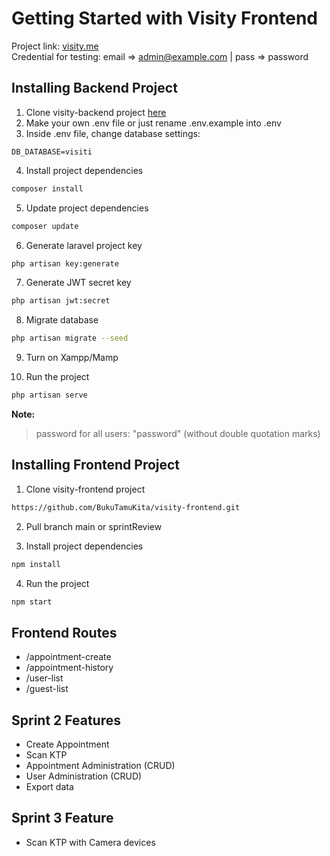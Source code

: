 # Getting Started with Visity Frontend
Project link: [visity.me](https://visity.me/)\
Credential for testing: email => admin@example.com | pass => password

## Installing Backend Project
1. Clone visity-backend project [here](https://github.com/BukuTamuKita/visity-backend)
2. Make your own .env file or just rename .env.example into .env
3. Inside .env file, change database settings:
```env
DB_DATABASE=visiti
```
4. Install project dependencies
```bash
composer install
```
5. Update project dependencies 
```bash
composer update
```
6. Generate laravel project key
```bash
php artisan key:generate
```
7. Generate JWT secret key
```bash
php artisan jwt:secret
```
8. Migrate database
```bash
php artisan migrate --seed
```
9. Turn on Xampp/Mamp

10. Run the project
```bash
php artisan serve
```

**Note:**
>password for all users: "password" (without double quotation marks)


## Installing Frontend Project
1. Clone visity-frontend project 
```bash
https://github.com/BukuTamuKita/visity-frontend.git
```
2. Pull branch main or sprintReview 

3. Install project dependencies
```bash
npm install
```
4. Run the project
```bash
npm start
```

## Frontend Routes
- /appointment-create
- /appointment-history
- /user-list
- /guest-list

## Sprint 2 Features
- Create Appointment
- Scan KTP
- Appointment Administration (CRUD)
- User Administration (CRUD)
- Export data

## Sprint 3 Feature
- Scan KTP with Camera devices
